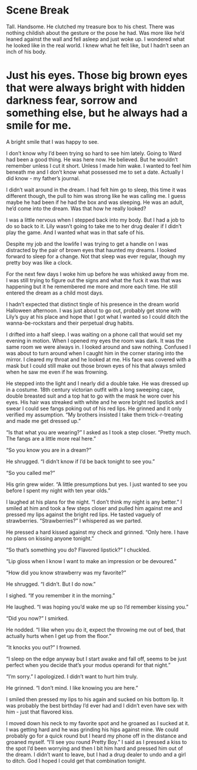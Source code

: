 #  Scene Break

Tall. Handsome. He clutched my treasure box to his chest. There was nothing
childish about the gesture or the pose he had. Was more like he’d leaned against
the wall and fell asleep and just woke up. I wondered what he looked like in the
real world. I knew what he felt like, but I hadn’t seen an inch of his body.
# Just his eyes. Those big brown eyes that were always bright with hidden darkness fear, sorrow and something else, but he always had a smile for me.

A bright smile that I was happy to see.

I don’t know why I’d been trying so hard to see him lately. Going to Ward had
been a good thing. He was here now. He believed. But he wouldn’t remember unless
I cut it short. Unless I made him wake. I wanted to feel him beneath me and I
don’t know what possessed me to set a date. Actually I did know - my father’s
journal.

I didn’t wait around in the dream. I had felt him go to sleep, this time it was
different though, the pull to him was strong like he was calling me. I guess
maybe he had been if he had the box and was sleeping. He was an adult, he’d come
into the dream. Was that how he really looked?

I was a little nervous when I stepped back into my body. But I had a job to do
so back to it. Lily wasn’t going to take me to her drug dealer if I didn’t play
the game. And I wanted what was in that safe of his.

Despite my job and the lowlife I was trying to get a handle on I was distracted
by the pair of brown eyes that haunted my dreams. I looked forward to sleep for
a change. Not that sleep was ever regular, though my pretty boy was like a
clock.

For the next few days I woke him up before he was whisked away from me. I was
still trying to figure out the signs and what the fuck it was that was happening
but it he remembered me more and more each time. He still entered the dream as a
child most days.

I hadn’t expected that distinct tingle of his presence in the dream world
Halloween afternoon. I was just about to go out, probably get stone with Lily’s
guy at his place and hope that I got what I wanted so I could ditch the
wanna-be-rockstars and their perpetual drug habits.

I drifted into a half sleep. I was waiting on a phone call that would set my
evening in motion. When I opened my eyes the room was dark. It was the same room
we were always in. I looked around and saw nothing. Confused I was about to turn
around when I caught him in the corner staring into the mirror. I cleared my
throat and he looked at me. His face was covered with a mask but I could still
make out those brown eyes of his that always smiled when he saw me even if he
was frowning.

He stepped into the light and I nearly did a double take. He was dressed up in a
costume. 18th century victorian outfit with a long sweeping cape, double
breasted suit and a top hat to go with the mask he wore over his eyes. His hair
was streaked with white and he wore bright red lipstick and I swear I could see
fangs poking out of his red lips. He grinned and it only verified my assumption.
“My brothers insisted I take them trick-r-treating and made me get dressed up.”

“Is that what you are wearing?” I asked as I took a step closer. “Pretty much.
The fangs are a little more real here.”

“So you know you are in a dream?”

He shrugged. “I didn’t know if I’d be back tonight to see you.”

“So you called me?”

His grin grew wider. “A little presumptions but yes. I just wanted to see you
before I spent my night with ten year olds.”

I laughed at his plans for the night. “I don’t think my night is any better.” I
smiled at him and took a few steps closer and pulled him against me and pressed
my lips against the bright red lips. He tasted vaguely of strawberries.
“Strawberries?” I whispered as we parted.

He pressed a hard kissed against my check and grinned. “Only here. I have no
plans on kissing anyone tonight.”

“So that’s something you do? Flavored lipstick?” I chuckled.

“Lip gloss when I know I want to make an impression or be devoured.”

“How did you know strawberry was my favorite?”

He shrugged. “I didn’t. But I do now.”

I sighed. “If you remember it in the morning.”

He laughed. “I was hoping you’d wake me up so I’d remember kissing you.”

“Did you now?” I smirked.

He nodded. “I like when you do it, expect the throwing me out of bed, that
actually hurts when I get up from the floor.”

“It knocks you out?” I frowned.

“I sleep on the edge anyway but I start awake and fall off, seems to be just
perfect when you decide that’s your modus operandi for that night.”

“I’m sorry.” I apologized. I didn’t want to hurt him truly.

He grinned. “I don’t mind. I like knowing you are here.”

I smiled then pressed my lips to his again and sucked on his bottom lip. It was
probably the best birthday I’d ever had and I didn’t even have sex with him -
just that flavored kiss.

I moved down his neck to my favorite spot and he groaned as I sucked at it. I
was getting hard and he was grinding his hips against mine. We could probably go
for a quick round but I heard my phone off in the distance and groaned myself.
“I’ll see you round Pretty Boy.” I said as I pressed a kiss to the spot I’d been
worrying and then I bit him hard and pressed him out of the dream. I didn’t want
to leave, but I had a drug dealer to undo and a girl to ditch. God I hoped I
could get that combination tonight.

